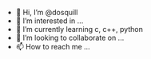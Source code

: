 - 👋 Hi, I’m @dosquill
- 👀 I’m interested in ...
- 🌱 I’m currently learning c, c++, python
- 💞️ I’m looking to collaborate on ...
- 📫 How to reach me ...

<!---
dosquill/dosquill is a ✨ special ✨ repository because its `README.md` (this file) appears on your GitHub profile.
You can click the Preview link to take a look at your changes.
--->
